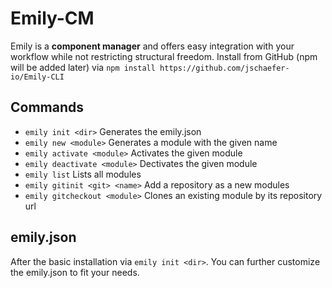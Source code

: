 # Emily-CM
Emily is a **component manager** and offers easy integration with your workflow while not restricting structural freedom.
Install from GitHub (npm will be added later) via `npm install https://github.com/jschaefer-io/Emily-CLI`

## Commands
- `emily init <dir>` Generates the emily.json
- `emily new <module>` Generates a module with the given name
- `emily activate <module>` Activates the given module
- `emily deactivate <module>` Dectivates the given module
- `emily list` Lists all modules
- `emily gitinit <git> <name>` Add a repository as a new modules
- `emily gitcheckout <module>` Clones an existing module by its repository url

## emily.json
After the basic installation via `emily init <dir>`. You can further customize the emily.json to fit your needs.